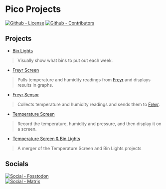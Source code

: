 # Pico Projects

[![Github - License](https://img.shields.io/github/license/Buried-In-Code/Pico-Projects?logo=Github&label=License&style=flat-square)](https://opensource.org/licenses/MIT)
[![Github - Contributors](https://img.shields.io/github/contributors/Buried-In-Code/Pico-Projects.svg?logo=Github&label=Contributors&style=flat-square)](https://github.com/Buried-In-Code/Pico-Projects/graphs/contributors)

## Projects

- [Bin Lights](./bin-lights)

> Visually show what bins to put out each week.

- [Freyr Screen](./freyr-screen)

> Pulls temperature and humidity readings from [Freyr](https://github.com/Buried-In-Code/Freyr) and displays results in graphs.

- [Freyr Sensor](./freyr-sensor)

> Collects temperature and humidity readings and sends them to [Freyr](https://github.com/Buried-In-Code/Freyr).

- [Temperature Screen](./temperature-screen)

> Record the temperature, humidity and pressure, and then display it on a screen.

- [Temperature Screen & Bin Lights](./temperature-screen_bin-lights)

> A merger of the Temperature Screen and Bin Lights projects

## Socials

[![Social - Fosstodon](https://img.shields.io/badge/%40BuriedInCode-teal?label=Fosstodon&logo=mastodon&style=for-the-badge)](https://fosstodon.org/@BuriedInCode)\
[![Social - Matrix](https://img.shields.io/badge/%23The--Dev--Environment-teal?label=Matrix&logo=matrix&style=for-the-badge)](https://matrix.to/#/#The-Dev-Environment:matrix.org)
